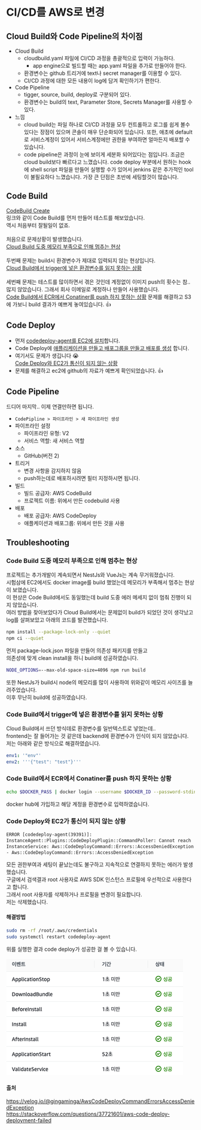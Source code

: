 # CI/CD를 AWS로 변경

## Cloud Build와 Code Pipeline의 차이점

- Cloud Build
  - cloudbuild.yaml 파일에 CI/CD 과정을 총괄적으로 입력이 가능하다.
    - app engine으로 빌드할 때는 app.yaml 파일을 추가로 만들어야 한다.
  - 환경변수는 github 트리거에 text나 secret manager를 이용할 수 있다.
  - CI/CD 과정에 대한 모든 내용이 log에 담겨 확인하기가 편한다.
- Code Pipeline
  - tigger, source, build, deploy로 구분되어 있다.
  - 환경변수는 build의 text, Parameter Store, Secrets Manager를 사용할 수 있다.
- 느낌
  - cloud build는 파일 하나로 CI/CD 과정을 모두 컨트롤하고 로그를 쉽게 볼수 있다는 장점이 있으며 콘솔이 매우 단순화되어 있습니다. 또한, 애초에 default로 서비스계정이 있어서 서비스계정에만 권한을 부여하면 얼마든지 배포할 수 있습니다.
  - code pipeline은 과정이 눈에 보이게 세분화 되어있다는 점입니다. 조금은 cloud build보다 빠르다고 느꼈습니다. code deploy 부분에서 원하는 hook에 shell script 파일을 만들어 실행할 수가 있어서 jenkins 같은 추가적인 tool이 불필요하다 느꼈습니다. 가장 큰 단점은 초반에 세팅할것이 많습니다.

## Code Build

[CodeBuild Create](/aws/code-pipeline/code-build/build-create)  
링크와 같이 Code Build를 먼저 만들어 테스트를 해보았습니다.  
역시 처음부터 잘될일이 없죠.<br/><br/>
처음으로 문제상황이 발생했습니다.  
[Cloud Build 도중 메모리 부족으로 인해 멈추는 현상](/whoiam/company/gcp-to-aws/first-challenge#code-build-도중-메모리-부족으로-인해-멈추는-현상)<br/><br/>
두번째 문제는 build시 환경변수가 제대로 입력되지 않는 현상입니다.  
[Cloud Build에서 trigger에 넣은 환경변수를 읽지 못하는 상황](/whoiam/company/gcp-to-aws/first-challenge#code-build에서-trigger에-넣은-환경변수를-읽지-못하는-상황)<br/><br/>
세번째 문제는 테스트를 많이하면서 겪은 것인데 계정없이 이미지 push의 횟수는 참.. 많지 않았습니다. 그래서 회사 이메일로 계정하나 만들어 사용했습니다.  
[Code Build에서 ECR에서 Conatiner를 push 하지 못하는 상황](/whoiam/company/gcp-to-aws/first-challenge#code-build에서-ecr에서-conatiner를-push-하지-못하는-상황)
문제를 해결하고 S3에 가보니 build 결과가 예쁘게 놓여있습니다. :thumbsup:

## Code Deploy

- 먼저 [codedeploy-agent를 EC2에 설치](/aws/code-pipeline/code-deploy/codedeploy-agent)합니다.
- Code Deploy에 [애플리케이션을 만들고 배포그룹을 만들고 배포를 생성](/aws/code-pipeline/code-deploy/codedeploy-create) 합니다.
- 여기서도 문제가 생깁니다 :sob:<br/>
  [Code Deploy와 EC2가 통신이 되지 않는 상황](/whoiam/company/gcp-to-aws/first-challenge#code-deploy와-ec2가-통신이-되지-않는-상황)
- 문제를 해결하고 ec2에 github의 자료가 예쁘게 확인되었습니다. :thumbsup:

## Code Pipeline

드디어 마지막.. 이제 연결만하면 됩니다.

- `CodePipline > 파이프라인 > 새 파이프라인 생성`
- 파이프라인 설정
  - 파이프라인 유형: V2
  - 서비스 역할: 새 서비스 역할
- 소스
  - GitHub(버전 2)
- 트리거
  - 변경 사항을 감지하지 않음
  - push하는데로 배포하시려면 필터 지정하시면 됩니다.
- 빌드
  - 빌드 공급자: AWS CodeBuild
  - 프로젝트 이름: 위에서 만든 codebuild 사용
- 배포
  - 배포 공급자: AWS CodeDeploy
  - 애플케이션과 배포그룹: 위에서 만든 것을 사용

## Troubleshooting

### Code Build 도중 메모리 부족으로 인해 멈추는 현상

프로젝트는 추가개발이 계속되면서 NestJs와 VueJs는 계속 무거워졌습니다.  
시험삼에 EC2에서도 docker image를 build 했었는데 메모리가 부족해서 멈추는 현상이 보였습니다.  
이 현상은 Code Build에서도 동일했는데 build 도중 에러 메세지 없이 멈춰 진행이 되지 않았습니다.  
여러 방법을 찾아보았다가 Cloud Build에서는 문제없이 build가 되었던 것이 생각났고 log를 살펴보았고 아래의 코드를 발견했습니다.

```sh
npm install --package-lock-only --quiet
npm ci --quiet
```

먼저 package-lock.json 파일을 만들어 의존성 패키지를 만들고  
의존성에 맞게 clean install을 하니 build에 성공하였습니다.

```sh
NODE_OPTIONS=--max-old-space-size=4096 npm run build
```

또한 NestJs가 build시 node의 메모리를 많이 사용하여 위와같이 메모리 사이즈를 늘려주었습니다.  
이후 무난히 build에 성공하였습니다.

### Code Build에서 trigger에 넣은 환경변수를 읽지 못하는 상황

Cloud Build에서 쓰던 방식데로 환경변수를 일반텍스트로 넣었는데..  
frontend는 잘 들어가는 것 같은데 backend에 환경변수가 인식이 되지 않았습니다.  
저는 아래와 같은 방식으로 해결하였습니다.

```yml
env1: '"env"'
env2: '''{"test": "test"}'''
```

### Code Build에서 ECR에서 Conatiner를 push 하지 못하는 상황

```sh
echo $DOCKER_PASS | docker login --username $DOCKER_ID --password-stdin
```

docker hub에 가입하고 해당 계정을 환경변수로 입력하였습니다.

### Code Deploy와 EC2가 통신이 되지 않는 상황

```text
ERROR [codedeploy-agent(39391)]: InstanceAgent::Plugins::CodeDeployPlugin::CommandPoller: Cannot reach InstanceService: Aws::CodeDeployCommand::Errors::AccessDeniedException - Aws::CodeDeployCommand::Errors::AccessDeniedException
```

모든 권한부여과 세팅이 끝났는데도 불구하고 지속적으로 연결하지 못하는 에러가 발생 했습니다.  
구글에서 검색결과 root 사용자로 AWS SDK 인스턴스 프로필에 우선적으로 사용한다고 합니다.  
그래서 root 사용자를 삭제하거나 프로필을 변경이 필요합니다.  
저는 삭제했습니다.

#### 해결방법

```sh
sudo rm -rf /root/.aws/credentials
sudo systemctl restart codedeploy-agent
```

위를 실행한 결과 code deploy가 성공한 걸 볼 수 있습니다. <br/><br/>
![](2024-03-29-17-04-08.png)

#### 출처

<https://velog.io/@gingaminga/AwsCodeDeployCommandErrorsAccessDeniedException><br/>
<https://stackoverflow.com/questions/37721601/aws-code-deploy-deployment-failed>
